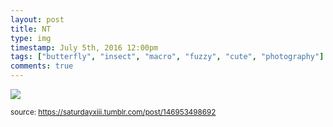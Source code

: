 ```yaml
---
layout: post
title: NT
type: img
timestamp: July 5th, 2016 12:00pm
tags: ["butterfly", "insect", "macro", "fuzzy", "cute", "photography"]
comments: true
---
```

<img src="https://saturdayxiii.github.io/media/146953498692.gif"/>
  
<small>source: https://saturdayxiii.tumblr.com/post/146953498692</small>